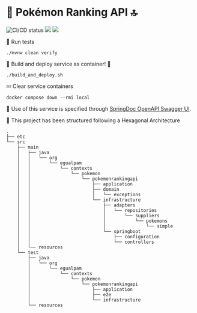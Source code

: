 # 🦆 Pokémon Ranking API 🔝

![CI/CD status](https://github.com/erickgualpa/pokemon-ranking-api/actions/workflows/main.yml/badge.svg)
[![](https://img.shields.io/badge/Spring%20Boot%20Version-3.2.4-blue)](/pom.xml)
[![](https://img.shields.io/badge/Java%20Version-21-blue)](/pom.xml)

🧪 Run tests
<br>

```shell script
./mvnw clean verify
```

🚀 Build and deploy service as container! 🐳
<br>

```shell script
./build_and_deploy.sh
```

💤 Clear service containers

```shell script
docker compose down --rmi local
``` 

🔹 Use of this service is specified through [SpringDoc OpenAPI Swagger UI](http://localhost:8080/swagger-ui/index.html).

📣 This project has been structured following a Hexagonal Architecture

[//]: # (Directory tree below was generated using 'tree -d -I target' command)

```
.
├── etc
└── src
    ├── main
    │   ├── java
    │   │   └── org
    │   │       └── egualpam
    │   │           └── contexts
    │   │               └── pokemon
    │   │                   └── pokemonrankingapi
    │   │                       ├── application
    │   │                       ├── domain
    │   │                       │   └── exceptions
    │   │                       └── infrastructure
    │   │                           ├── adapters
    │   │                           │   └── repositories
    │   │                           │       └── suppliers
    │   │                           │           └── pokemons
    │   │                           │               └── simple
    │   │                           └── springboot
    │   │                               ├── configuration
    │   │                               └── controllers
    │   └── resources
    └── test
        ├── java
        │   └── org
        │       └── egualpam
        │           └── contexts
        │               └── pokemon
        │                   └── pokemonrankingapi
        │                       ├── application
        │                       ├── e2e
        │                       └── infrastructure
        └── resources
```
